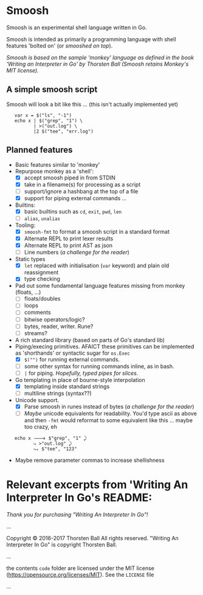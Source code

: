 # Smoosh

Smoosh is an experimental shell language written in Go. 

Smoosh is intended as primarily a programming language with shell features 'bolted on' (or _smooshed on top_).

_Smoosh is based on the sample 'monkey' language as defined in the book 'Writing an Interpreter in Go' by Thorsten Ball (Smoosh retains Monkey's MIT license)._

## A simple smoosh script

Smoosh will look a bit like this … (this isn't actually implemented yet)

```
   var x = $("ls", "-1")
   echo x | $("grep", "1") \
          | >("out.log") \
          |2 $("tee", "err.log")
```

## Planned features

* Basic features similar to 'monkey'
* Repurpose monkey as a 'shell':
  - [X] accept smoosh piped in from STDIN
  - [X] take in a filename(s) for processing as a script
  - [ ] support/ignore a hashbang at the top of a file
  - [X] support for piping external commands …
* Builtins:
  - [X] basic builtins such as `cd`, `exit`, `pwd`, `len`
  - [ ] `alias`, `unalias`
* Tooling:
  - [X] `smoosh-fmt` to format a smoosh script in a standard format
  - [X] Alternate REPL to print lexer results
  - [X] Alternate REPL to print AST as json
  - [ ] Line numbers (_a challenge for the reader_)
* Static types
  - [X] `let` replaced with initialisation (`var` keyword) and plain old reassignment
  - [X] type checking
* Pad out some fundamental language features missing from monkey (floats, …)
  - [ ] floats/doubles
  - [ ] loops
  - [ ] comments
  - [ ] bitwise operators/logic?
  - [ ] bytes, reader, writer. Rune?
  - [ ] streams?
* A rich standard library (based on parts of Go's standard lib)
* Piping/execing primitives.
  AFAICT these primitives can be implemented as 'shorthands' or syntactic sugar for `os.Exec`
  - [X] `$("")` for running external commands. 
  - [ ]  some other syntax for running commands inline, as in bash.
  - [ ] `|` for piping. _Hopefully, typed pipes for slices._
* Go templating in place of bourne-style interpolation
  - [X] templating inside standard strings
  - [ ] multiline strings (syntax??)
* Unicode support.
  - [X] Parse smoosh in runes instead of bytes (_a challenge for the reader_)
  - [ ] _Maybe_ unicode equivalents for readability. You'd type ascii as above and then `-fmt` would reformat to some equivalent like this ... maybe too crazy, eh
```
   echo x 🡒 $"grep", "1" ⤸
          ⤷ >"out.log" ⤸
          ⤷ₑ $"tee", "123"
```
* Maybe remove parameter commas to increase shellishness

# Relevant excerpts from 'Writing An Interpreter In Go's README:

_Thank you for purchasing "Writing An Interpreter In Go"!_

… 

Copyright © 2016-2017 Thorsten Ball
All rights reserved.
"Writing An Interpreter In Go" is copyright Thorsten Ball.

… 

the contents `code` folder are licensed under the MIT license
(https://opensource.org/licenses/MIT). See the `LICENSE` file 

… 

